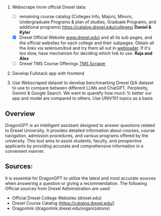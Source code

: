 1. Webscrape more official Drexel data:
   - [ ] remaining course catalog (Colleges Info, Majors, Minors, Undergraduate Programs & plan of studies, Graduate Programs, and additional programs) https://catalog.drexel.edu/colleges/
         **Daniel & Kyler**
   - [x] Drexel Official Website [www.drexel.edu)](https://drexel.edu/) and all its sub pages, and the official websites for each college and their subpages. Obtain all the links via selenium/bs4 and try them all out in [webloader](https://python.langchain.com/v0.2/docs/integrations/document_loaders/web_base/). If it's too slow, have mechanism for deciding which link to use. **Raja and Alex**
   - [ ] Drexel TMS Course Offerings [TMS Scraper](https://github.com/Zohair-coder/drexel-scraper)
2. Develop Fullstack app with frontend

3. Use Webscraped dataset to develop benchmarking Drexel Q/A dataset to use to compare between different LLMs and ChatGPT, Perplexity, Gemini & Google Search. We want to quantify how much % better our app and model are compared to others. Use UNIV101 topics as a basis

## Overview

DragonGPT is an intelligent assistant designed to answer questions related to Drexel University. It provides detailed information about courses, course navigation, admission procedures, and various programs offered by the university. This tool aims to assist students, faculty, and prospective applicants by providing accurate and comprehensive information in a convenient manner.

## Sources:

It is essential for DragonGPT to utilize the latest and most accurate sources when answering a question or giving a recommendation. The following Official sources from Drexel Administration are used:

- Official Drexel College Websites (drexel.edu)
- Drexel Course Catalog (https://catalog.drexel.edu/)
- Dragonlink (dragonlink.drexel.edu/organizations)
